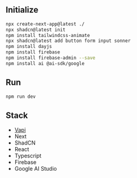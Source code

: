 ## Initialize
``` bash
npx create-next-app@latest ./
npx shadcn@latest init
npm install tailwindcss-animate
npx shadcn@latest add button form input sonner
npm install dayjs
npm install firebase
npm install firebase-admin --save
npm install ai @ai-sdk/google
```
## Run
``` bash
npm run dev
```
## Stack
- [Vapi](https://vapi.ai/)
- Next
- ShadCN
- React
- Typescript
- Firebase
- Google AI Studio